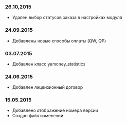 ### 26.10,2015
* Удален выбор статусов заказа в настройках модуля

### 24.09.2015
* Добавлены новые способы оплаты (QW, QP)

### 03.07.2015
* Добавлен класс yamoney_statistics

### 24.06.2015
* Добавлен лицензионный договор

### 15.05.2015
* Добавлено отображение номера версии
* Создан файл изменений
